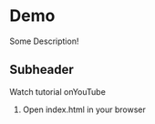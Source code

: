 # Demo

Some Description!

## Subheader

Watch tutorial onYouTube

1. Open index.html in your browser